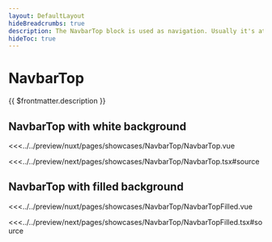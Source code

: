 ```yaml
---
layout: DefaultLayout
hideBreadcrumbs: true
description: The NavbarTop block is used as navigation. Usually it's at the top of a page and has elements like company logo, links to main categories or a menu button, search input and action buttons that can open a cart, wishlist or login modal.
hideToc: true
---
```


# NavbarTop

{{ $frontmatter.description }}

## NavbarTop with white background

<Showcase showcase-name="NavbarTop/NavbarTop" no-paddings style="min-height: 500px;">

<!-- vue -->
<<<../../preview/nuxt/pages/showcases/NavbarTop/NavbarTop.vue
<!-- end vue -->
<!-- react -->
<<<../../preview/next/pages/showcases/NavbarTop/NavbarTop.tsx#source
<!-- end react -->

</Showcase>

## NavbarTop with filled background

<Showcase showcase-name="NavbarTop/NavbarTopFilled" no-paddings style="min-height: 500px;">

<!-- vue -->
<<<../../preview/nuxt/pages/showcases/NavbarTop/NavbarTopFilled.vue
<!-- end vue -->
<!-- react -->
<<<../../preview/next/pages/showcases/NavbarTop/NavbarTopFilled.tsx#source
<!-- end react -->

</Showcase>
